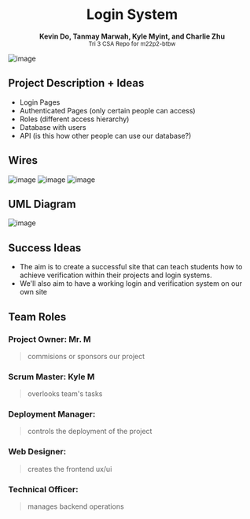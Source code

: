 <h1 align="center">Login System</h1>
<p align="center">
  <b>Kevin Do, Tanmay Marwah, Kyle Myint, and Charlie Zhu</b> <br>
  <sub>Tri 3 CSA Repo for m22p2-btbw</sub>
</p>

![image](https://user-images.githubusercontent.com/72889453/158108834-e7e0cfa4-f508-4841-818b-8ccb849a2c72.png)

## Project Description + Ideas
- Login Pages
- Authenticated Pages (only certain people can access)
- Roles (different access hierarchy)
- Database with users
- API (is this how other people can use our database?)

## Wires
![image](https://files.catbox.moe/pfsiyh.png)
![image](https://files.catbox.moe/5i2u6g.png)
![image](https://files.catbox.moe/kqrjfn.png)

## UML Diagram
![image](https://files.catbox.moe/gmnx0m.png)

## Success Ideas
- The aim is to create a successful site that can teach students how to achieve verification within their projects and login systems.
- We'll also aim to have a working login and verification system on our own site

## Team Roles

### Project Owner: Mr. M
> commisions or sponsors our project

### Scrum Master: Kyle M
> overlooks team's tasks

### Deployment Manager: 
> controls the deployment of the project

### Web Designer: 
> creates the frontend ux/ui

### Technical Officer:
> manages backend operations
